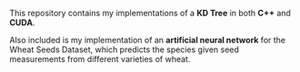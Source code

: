 This repository contains my implementations of a **KD Tree** in both **C++** and **CUDA**. 

Also included is my implementation of an **artificial neural network** for the Wheat Seeds Dataset, which predicts the species given seed measurements from different varieties of wheat.